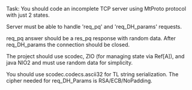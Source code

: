 Task: You should code an incomplete TCP server using MtProto protocol with just 2 states.

Server must be able to handle 'req_pq' and 'req_DH_params' requests.

req_pq answer should be a res_pq response with random data. After req_DH_params the connection should be closed.

The project should use scodec, ZIO (for managing state via Ref[A]), and java NIO2 and must use random data for simplicity.

You should use scodec.codecs.ascii32 for TL string serialization. The cipher needed for req_DH_Params is RSA/ECB/NoPadding.